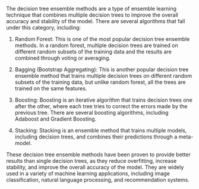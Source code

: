 The decision tree ensemble methods are a type of ensemble learning technique that combines multiple decision trees to improve the overall accuracy and stability of the model. There are several algorithms that fall under this category, including:

1. Random Forest: This is one of the most popular decision tree ensemble methods. In a random forest, multiple decision trees are trained on different random subsets of the training data and the results are combined through voting or averaging.

2. Bagging (Bootstrap Aggregating): This is another popular decision tree ensemble method that trains multiple decision trees on different random subsets of the training data, but unlike random forest, all the trees are trained on the same features.

3. Boosting: Boosting is an iterative algorithm that trains decision trees one after the other, where each tree tries to correct the errors made by the previous tree. There are several boosting algorithms, including Adaboost and Gradient Boosting.

4. Stacking: Stacking is an ensemble method that trains multiple models, including decision trees, and combines their predictions through a meta-model.

These decision tree ensemble methods have been proven to provide better results than single decision trees, as they reduce overfitting, increase stability, and improve the overall accuracy of the model. They are widely used in a variety of machine learning applications, including image classification, natural language processing, and recommendation systems.